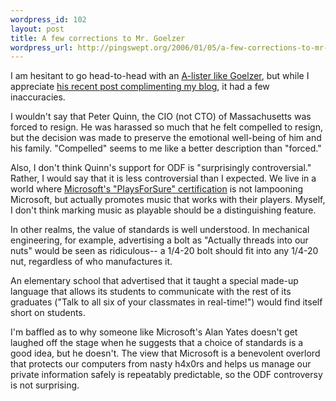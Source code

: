 ```yaml
--- 
wordpress_id: 102
layout: post
title: A few corrections to Mr. Goelzer
wordpress_url: http://pingswept.org/2006/01/05/a-few-corrections-to-mr-goelzer/
---
```

I am hesitant to go head-to-head with an <a href="http://goelzer.com/blog">A-lister like Goelzer</a>, but while I appreciate <a href="http://www.goelzer.com/blog/index.php/2006/01/05/brandon-stafford-citizen-journalist-par-excellence">his recent post complimenting my blog</a>, it had a few inaccuracies.

I wouldn't say that Peter Quinn, the CIO (not CTO) of Massachusetts was forced to resign. He was harassed so much that he felt compelled to resign, but the decision was made to preserve the emotional well-being of him and his family. "Compelled" seems to me like a better description than "forced."

Also, I don't think Quinn's support for ODF is "surprisingly controversial." Rather, I would say that it is less controversial than I expected. We live in a world where <a href="http://www.playsforsure.com/">Microsoft's "PlaysForSure" certification</a> is not lampooning Microsoft, but actually promotes music that works with their players. Myself, I don't think marking music as playable should be a distinguishing feature.

In other realms, the value of standards is well understood. In mechanical engineering, for example, advertising a bolt as "Actually threads into our nuts" would be seen as ridiculous-- a 1/4-20 bolt should fit into any 1/4-20 nut, regardless of who manufactures it.

An elementary school that advertised that it taught a special made-up language that allows its students to communicate with the rest of its graduates ("Talk to all six of your classmates in real-time!") would find itself short on students.

I'm baffled as to why someone like Microsoft's Alan Yates doesn't get laughed off the stage when he suggests that a choice of standards is a good idea, but he doesn't. The view that Microsoft is a benevolent overlord that protects our computers from nasty h4x0rs and helps us manage our private information safely is repeatably predictable, so the ODF controversy is not surprising.
